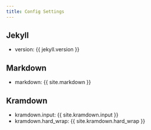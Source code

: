 ```yaml
---
title: Config Settings
---
```



## Jekyll

- version:  {{ jekyll.version }}

## Markdown

- markdown: {{ site.markdown }}

## Kramdown

- kramdown.input:      {{ site.kramdown.input }}
- kramdown.hard_wrap:  {{ site.kramdown.hard_wrap }}

